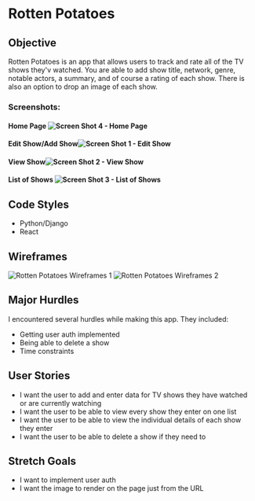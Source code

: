 # Rotten Potatoes

## Objective
Rotten Potatoes is an app that allows users to track and rate all of the TV shows they'v watched. You are able to add show title, network, genre, notable actors, a summary, and of course a rating of each show. There is also an option to drop an image of each show.

### Screenshots:
#### Home Page ![Screen Shot 4 - Home Page](https://user-images.githubusercontent.com/62110552/133892839-4b4def92-d063-41b8-8451-d3872cadcd23.png)
#### Edit Show/Add Show![Screen Shot 1 - Edit Show](https://user-images.githubusercontent.com/62110552/133892672-19ba09a0-93c8-4cff-a0ff-29d6a76d2fa8.png)
#### View Show![Screen Shot 2 - View Show](https://user-images.githubusercontent.com/62110552/133892732-b963ac2f-635e-4b58-86f8-48d80f492e55.png)
#### List of Shows ![Screen Shot 3 - List of Shows](https://user-images.githubusercontent.com/62110552/133892779-3c2cf9c0-44ef-4855-9f81-81c61c820680.png)

## Code Styles
- Python/Django
- React

## Wireframes
![Rotten Potatoes Wireframes 1](https://user-images.githubusercontent.com/62110552/133892868-cf32bedf-6694-427c-a4c1-db0900c548e3.png)
![Rotten Potatoes Wireframes 2](https://user-images.githubusercontent.com/62110552/133892887-3c2e297a-c515-4a6e-bb42-7c2d8507e3a1.png)

## Major Hurdles

I encountered several hurdles while making this app. They included:

- Getting user auth implemented
- Being able to delete a show
- Time constraints

## User Stories

- I want the user to add and enter data for TV shows they have watched or are currently watching
- I want the user to be able to view every show they enter on one list
- I want the user to be able to view the individual details of each show they enter
- I want the user to be able to delete a show if they need to

## Stretch Goals
- I want to implement user auth
- I want the image to render on the page just from the URL
